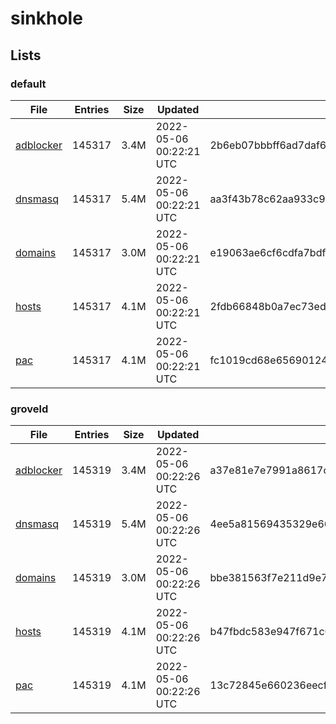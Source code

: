 # sinkhole

## Lists

### default

|File|Entries|Size|Updated|Hash|
|-|-|-|-|-|
|[adblocker](https://raw.githubusercontent.com/groveld/sinkhole/lists/default/adblocker.txt)|145317|3.4M|2022-05-06 00:22:21 UTC|2b6eb07bbbff6ad7daf6df1ecc40512225a5492ad9a67b43246fceb3ae39cf2c|
|[dnsmasq](https://raw.githubusercontent.com/groveld/sinkhole/lists/default/dnsmasq.txt)|145317|5.4M|2022-05-06 00:22:21 UTC|aa3f43b78c62aa933c948a45d48674bc955376d5848546b824533f59f7b4f933|
|[domains](https://raw.githubusercontent.com/groveld/sinkhole/lists/default/domains.txt)|145317|3.0M|2022-05-06 00:22:21 UTC|e19063ae6cf6cdfa7bdfad5c2926a294cc522734f747993aadfb16549b6d2b54|
|[hosts](https://raw.githubusercontent.com/groveld/sinkhole/lists/default/hosts.txt)|145317|4.1M|2022-05-06 00:22:21 UTC|2fdb66848b0a7ec73ed35ca3819c8b7a0ffbc00be18eeb069167c71c47e01e38|
|[pac](https://raw.githubusercontent.com/groveld/sinkhole/lists/default/pac.txt)|145317|4.1M|2022-05-06 00:22:21 UTC|fc1019cd68e656901243e1201fcfd63f658c221d6f539967e2804d02daa9e495|

### groveld

|File|Entries|Size|Updated|Hash|
|-|-|-|-|-|
|[adblocker](https://raw.githubusercontent.com/groveld/sinkhole/lists/groveld/adblocker.txt)|145319|3.4M|2022-05-06 00:22:26 UTC|a37e81e7e7991a8617c57708bbfaf8f7a56ecaa771b480bd8b984ce8ab06c377|
|[dnsmasq](https://raw.githubusercontent.com/groveld/sinkhole/lists/groveld/dnsmasq.txt)|145319|5.4M|2022-05-06 00:22:26 UTC|4ee5a81569435329e66e34dece4036392e49199f0f70d087cae9ab26408a6f45|
|[domains](https://raw.githubusercontent.com/groveld/sinkhole/lists/groveld/domains.txt)|145319|3.0M|2022-05-06 00:22:26 UTC|bbe381563f7e211d9e762044e3a82df9f32bba07286e4f6b7a2e6888bdc7d4a4|
|[hosts](https://raw.githubusercontent.com/groveld/sinkhole/lists/groveld/hosts.txt)|145319|4.1M|2022-05-06 00:22:26 UTC|b47fbdc583e947f671c091fddb3a9384e62b203a4ed2246445eace99f277aa37|
|[pac](https://raw.githubusercontent.com/groveld/sinkhole/lists/groveld/pac.txt)|145319|4.1M|2022-05-06 00:22:26 UTC|13c72845e660236eecf6c7c1433fca3eca0d4d9ba3b884f8bc649516a38815fb|
